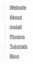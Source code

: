 > [Website](http://utilsh.tk/)

> [About](http://utilsh.tk/#about)

> [Install](http://utilsh.tk/#install)

> [Plugins](http://utilsh.tk/#plugins)

> [Tutorials](http://utilsh.tk/#tutorials)

> [Blog](http://utilsh.tk/#blog)
